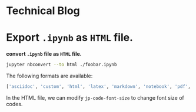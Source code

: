 # Technical Blog

# Export `.ipynb` as `HTML` file.

**convert `.ipynb` file as `HTML` file.**

```bash
jupyter nbconvert --to html ./foobar.ipynb
```

The following formats are available: 

```bash
['asciidoc', 'custom', 'html', 'latex', 'markdown', 'notebook', 'pdf', 'python', 'qtpdf', 'qtpng', 'rst', 'script', 'slides', 'webpdf']   
```

In the HTML file, we can modify `jp-code-font-size` to change font size of codes.
